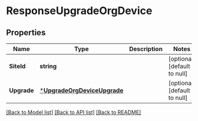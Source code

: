 # ResponseUpgradeOrgDevice

## Properties
Name | Type | Description | Notes
------------ | ------------- | ------------- | -------------
**SiteId** | **string** |  | [optional] [default to null]
**Upgrade** | [***UpgradeOrgDeviceUpgrade**](upgrade_org_device_upgrade.md) |  | [optional] [default to null]

[[Back to Model list]](../README.md#documentation-for-models) [[Back to API list]](../README.md#documentation-for-api-endpoints) [[Back to README]](../README.md)

